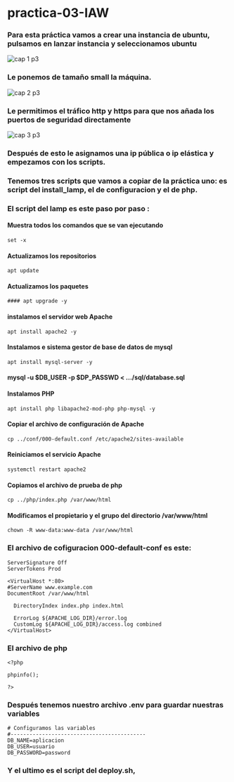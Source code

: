 # practica-03-IAW
### Para esta práctica vamos a crear una instancia de ubuntu, pulsamos en lanzar instancia y seleccionamos ubuntu 
![cap 1 p3](https://github.com/JoseFco04/practica-03-IAW/assets/145347148/37b6124d-4994-4a13-b8d9-1ba57372f835)

### Le ponemos de tamaño small la máquina.
![cap 2 p3](https://github.com/JoseFco04/practica-03-IAW/assets/145347148/41e28934-8db1-495c-b49a-b377cfeec1bc)

### Le permitimos el tráfico http y https para que nos añada los puertos de seguridad directamente 
![cap 3 p3](https://github.com/JoseFco04/practica-03-IAW/assets/145347148/17ae3a20-aa69-4628-b792-f101c0fc4a08)

### Después de esto le asignamos una ip pública o ip elástica y empezamos con los scripts.

### Tenemos tres scripts que vamos a copiar de la práctica uno: es script del install_lamp, el de configuracion y el de php.

### El script del lamp es este paso por paso :

#### Muestra todos los comandos que se van ejecutando
~~~
set -x
~~~
#### Actualizamos los repositorios
~~~
apt update
~~~
#### Actualizamos los paquetes
~~~
#### apt upgrade -y
~~~
#### instalamos el servidor web Apache
~~~
apt install apache2 -y
~~~
#### Instalamos e sistema gestor de base de datos de mysql
~~~
apt install mysql-server -y
~~~
#### mysql -u $DB_USER -p $DP_PASSWD < .../sql/database.sql

#### Instalamos  PHP
~~~
apt install php libapache2-mod-php php-mysql -y
~~~
#### Copiar el archivo de configuración de Apache 
~~~
cp ../conf/000-default.conf /etc/apache2/sites-available
~~~
#### Reiniciamos el servicio Apache
~~~
systemctl restart apache2
~~~
#### Copiamos el archivo de prueba de php
~~~
cp ../php/index.php /var/www/html
~~~
#### Modificamos el propietario y el grupo del directorio /var/www/html
~~~
chown -R www-data:www-data /var/www/html
~~~
### El archivo de cofiguracion 000-default-conf es este:
~~~
ServerSignature Off
ServerTokens Prod

<VirtualHost *:80>
#ServerName www.example.com
DocumentRoot /var/www/html

  DirectoryIndex index.php index.html

  ErrorLog ${APACHE_LOG_DIR}/error.log
  CustomLog ${APACHE_LOG_DIR}/access.log combined
</VirtualHost>
~~~
### El archivo de php
~~~
<?php

phpinfo();

?>
~~~
### Después tenemos nuestro archivo .env para guardar nuestras variables
~~~
# Configuramos las variables
#-------------------------------------------
DB_NAME=aplicacion
DB_USER=usuario
DB_PASSWORD=password
~~~
### Y el ultimo es el script del deploy.sh,

